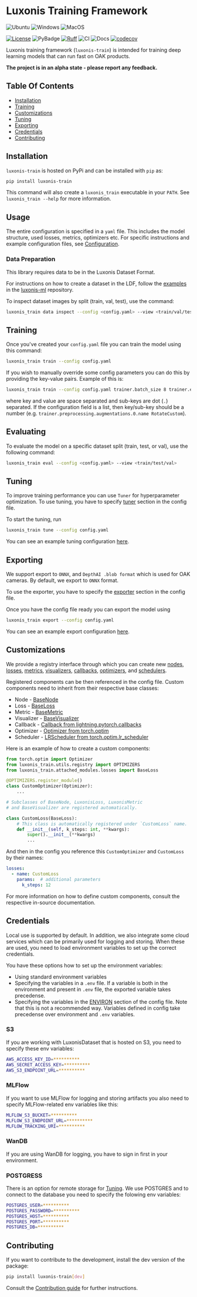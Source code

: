 # Luxonis Training Framework

![Ubuntu](https://img.shields.io/badge/Ubuntu-E95420?style=for-the-badge&logo=ubuntu&logoColor=white)
![Windows](https://img.shields.io/badge/Windows-0078D6?style=for-the-badge&logo=windows&logoColor=white)
![MacOS](https://img.shields.io/badge/mac%20os-000000?style=for-the-badge&logo=apple&logoColor=white)

[![License](https://img.shields.io/badge/License-Apache_2.0-blue.svg)](https://opensource.org/licenses/Apache-2.0)
![PyBadge](https://github.com/luxonis/luxonis-train/blob/main/media/pybadge.svg)
[![Ruff](https://img.shields.io/endpoint?url=https://raw.githubusercontent.com/astral-sh/ruff/main/assets/badge/v2.json)](https://github.com/astral-sh/ruff)
![CI](https://github.com/luxonis/luxonis-train/actions/workflows/ci.yaml/badge.svg)
![Docs](https://github.com/luxonis/luxonis-train/actions/workflows/docs.yaml/badge.svg)
[![codecov](https://codecov.io/gh/luxonis/luxonis-train/graph/badge.svg?token=647MTHBYD5)](https://codecov.io/gh/luxonis/luxonis-train)

Luxonis training framework (`luxonis-train`) is intended for training deep learning models that can run fast on OAK products.

**The project is in an alpha state - please report any feedback.**

## Table Of Contents

- [Installation](#installation)
- [Training](#training)
- [Customizations](#customizations)
- [Tuning](#tuning)
- [Exporting](#exporting)
- [Credentials](#credentials)
- [Contributing](#contributing)

## Installation

`luxonis-train` is hosted on PyPi and can be installed with `pip` as:

```bash
pip install luxonis-train
```

This command will also create a `luxonis_train` executable in your `PATH`.
See `luxonis_train --help` for more information.

## Usage

The entire configuration is specified in a `yaml` file. This includes the model
structure, used losses, metrics, optimizers etc. For specific instructions and example
configuration files, see [Configuration](https://github.com/luxonis/luxonis-train/blob/main/configs/README.md).

### Data Preparation

This library requires data to be in the Luxonis Dataset Format.

For instructions on how to create a dataset in the LDF, follow the
[examples](https://github.com/luxonis/luxonis-ml/tree/main/examples) in
the [luxonis-ml](https://github.com/luxonis/luxonis-ml) repository.

To inspect dataset images by split (train, val, test), use the command:

```bash
luxonis_train data inspect --config <config.yaml> --view <train/val/test>
```

## Training

Once you've created your `config.yaml` file you can train the model using this command:

```bash
luxonis_train train --config config.yaml
```

If you wish to manually override some config parameters you can do this by providing the key-value pairs. Example of this is:

```bash
luxonis_train train --config config.yaml trainer.batch_size 8 trainer.epochs 10
```

where key and value are space separated and sub-keys are dot (`.`) separated. If the configuration field is a list, then key/sub-key should be a number (e.g. `trainer.preprocessing.augmentations.0.name RotateCustom`).

## Evaluating

To evaluate the model on a specific dataset split (train, test, or val), use the following command:

```bash
luxonis_train eval --config <config.yaml> --view <train/test/val>
```

## Tuning

To improve training performance you can use `Tuner` for hyperparameter optimization.
To use tuning, you have to specify [tuner](https://github.com/luxonis/luxonis-train/blob/main/configs/README.md#tuner) section in the config file.

To start the tuning, run

```bash
luxonis_train tune --config config.yaml
```

You can see an example tuning configuration [here](https://github.com/luxonis/luxonis-train/blob/main/configs/example_tuning.yaml).

## Exporting

We support export to `ONNX`, and `DepthAI .blob format` which is used for OAK cameras. By default, we export to `ONNX` format.

To use the exporter, you have to specify the [exporter](https://github.com/luxonis/luxonis-train/blob/main/configs/README.md#exporter) section in the config file.

Once you have the config file ready you can export the model using

```bash
luxonis_train export --config config.yaml
```

You can see an example export configuration [here](https://github.com/luxonis/luxonis-train/blob/main/configs/example_export.yaml).

## Customizations

We provide a registry interface through which you can create new
[nodes](https://github.com/luxonis/luxonis-train/blob/main/luxonis_train/nodes/README.md),
[losses](https://github.com/luxonis/luxonis-train/blob/main/luxonis_train/attached_modules/losses/README.md),
[metrics](https://github.com/luxonis/luxonis-train/blob/main/luxonis_train/attached_modules/metrics/README.md),
[visualizers](https://github.com/luxonis/luxonis-train/blob/main/luxonis_train/attached_modules/visualizers/README.md),
[callbacks](https://github.com/luxonis/luxonis-train/blob/main/luxonis_train/callbacks/README.md),
[optimizers](https://github.com/luxonis/luxonis-train/blob/main/configs/README.md#optimizer),
and [schedulers](https://github.com/luxonis/luxonis-train/blob/main/configs/README.md#scheduler).

Registered components can be then referenced in the config file. Custom components need to inherit from their respective base classes:

- Node - [BaseNode](https://github.com/luxonis/luxonis-train/blob/main/luxonis_train/models/nodes/base_node.py)
- Loss - [BaseLoss](https://github.com/luxonis/luxonis-train/blob/main/luxonis_train/attached_modules/losses/base_loss.py)
- Metric - [BaseMetric](https://github.com/luxonis/luxonis-train/blob/main/luxonis_train/attached_modules/metrics/base_metric.py)
- Visualizer - [BaseVisualizer](https://github.com/luxonis/luxonis-train/blob/main/luxonis_train/attached_modules/visualizers/base_visualizer.py)
- Callback - [Callback from lightning.pytorch.callbacks](lightning.pytorch.callbacks)
- Optimizer - [Optimizer from torch.optim](https://pytorch.org/docs/stable/optim.html#torch.optim.Optimizer)
- Scheduler - [LRScheduler from torch.optim.lr_scheduler](https://pytorch.org/docs/stable/optim.html#how-to-adjust-learning-rate)

Here is an example of how to create a custom components:

```python
from torch.optim import Optimizer
from luxonis_train.utils.registry import OPTIMIZERS
from luxonis_train.attached_modules.losses import BaseLoss

@OPTIMIZERS.register_module()
class CustomOptimizer(Optimizer):
    ...

# Subclasses of BaseNode, LuxonisLoss, LuxonisMetric
# and BaseVisualizer are registered automatically.

class CustomLoss(BaseLoss):
    # This class is automatically registered under `CustomLoss` name.
    def __init__(self, k_steps: int, **kwargs):
        super().__init__(**kwargs)
        ...
```

And then in the config you reference this `CustomOptimizer` and `CustomLoss` by their names:

```yaml
losses:
  - name: CustomLoss
    params:  # additional parameters
      k_steps: 12

```

For more information on how to define custom components, consult the respective in-source documentation.

## Credentials

Local use is supported by default. In addition, we also integrate some cloud services which can be primarily used for logging and storing. When these are used, you need to load environment variables to set up the correct credentials.

You have these options how to set up the environment variables:

- Using standard environment variables
- Specifying the variables in a `.env` file. If a variable is both in the environment and present in `.env` file, the exported variable takes precedense.
- Specifying the variables in the [ENVIRON](https://github.com/luxonis/luxonis-train/blob/main/configs/README.md#environ) section of the config file. Note that this is not a recommended way. Variables defined in config take precedense over environment and `.env` variables.

### S3

If you are working with LuxonisDataset that is hosted on S3, you need to specify these env variables:

```bash
AWS_ACCESS_KEY_ID=**********
AWS_SECRET_ACCESS_KEY=**********
AWS_S3_ENDPOINT_URL=**********
```

### MLFlow

If you want to use MLFlow for logging and storing artifacts you also need to specify MLFlow-related env variables like this:

```bash
MLFLOW_S3_BUCKET=**********
MLFLOW_S3_ENDPOINT_URL=**********
MLFLOW_TRACKING_URI=**********
```

### WanDB

If you are using WanDB for logging, you have to sign in first in your environment.

### POSTGRESS

There is an option for remote storage for [Tuning](#tuning). We use POSTGRES and to connect to the database you need to specify the folowing env variables:

```bash
POSTGRES_USER=**********
POSTGRES_PASSWORD=**********
POSTGRES_HOST=**********
POSTGRES_PORT=**********
POSTGRES_DB=**********
```

## Contributing

If you want to contribute to the development, install the dev version of the package:

```bash
pip install luxonis-train[dev]
```

Consult the [Contribution guide](https://github.com/luxonis/luxonis-train/blob/main/CONTRIBUTING.md) for further instructions.
